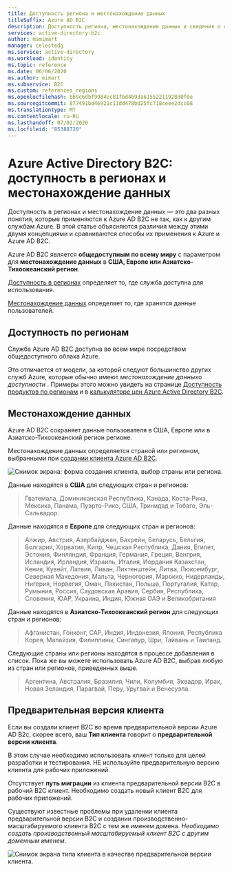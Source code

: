 ```yaml
---
title: Доступность региона и местонахождение данных
titleSuffix: Azure AD B2C
description: Доступность региона, местонахождение данных и сведения о клиентах Azure Active Directory B2C предварительной версии.
services: active-directory-b2c
author: msmimart
manager: celestedg
ms.service: active-directory
ms.workload: identity
ms.topic: reference
ms.date: 06/06/2020
ms.author: mimart
ms.subservice: B2C
ms.custom: references_regions
ms.openlocfilehash: bb9c6dbf9984ec81fbd4b93a61552211928d0f0e
ms.sourcegitcommit: 877491bd46921c11dd478bd25fc718ceee2dcc08
ms.translationtype: MT
ms.contentlocale: ru-RU
ms.lasthandoff: 07/02/2020
ms.locfileid: "85388720"
---
```

# <a name="azure-active-directory-b2c-region-availability--data-residency"></a>Azure Active Directory B2C: доступность в регионах и местонахождение данных

Доступность в регионах и местонахождение данных — это два разных понятия, которые применяются к Azure AD B2C не так, как к другим службам Azure. В этой статье объясняются различия между этими двумя концепциями и сравниваются способы их применения к Azure и Azure AD B2C.

Azure AD B2C является **общедоступным по всему миру** с параметром для **местонахождение данных** в **США, Европе или Азиатско-Тихоокеанский регион**.

[Доступность в регионах](#region-availability) определяет то, где служба доступна для использования.

[Местонахождение данных](#data-residency) определяет то, где хранятся данные пользователей.

## <a name="region-availability"></a>Доступность по регионам

Служба Azure AD B2C доступна во всем мире посредством общедоступного облака Azure.

Это отличается от модели, за которой следуют большинство других служб Azure, которые обычно имеют *местонахождение данных*о *доступности* . Примеры этого можно увидеть на странице [Доступность продуктов по регионам](https://azure.microsoft.com/regions/services/) и в [калькуляторе цен Azure Active Directory B2C](https://azure.microsoft.com/pricing/details/active-directory-b2c/).

## <a name="data-residency"></a>Местонахождение данных

Azure AD B2C сохраняет данные пользователя в США, Европе или в Азиатско-Тихоокеанский регион регионе.

Местонахождение данных определяется страной или регионом, выбранными при [создании клиента Azure AD B2C](tutorial-create-tenant.md).

![Снимок экрана: форма создания клиента, выбор страны или региона.](./media/data-residency/data-residency-b2c-tenant.png)

Данные находятся в **США** для следующих стран и регионов:

> Гватемала, Доминиканская Республика, Канада, Коста-Рика, Мексика, Панама, Пуэрто-Рико, США, Тринидад и Тобаго, Эль-Сальвадор.

Данные находятся в **Европе** для следующих стран и регионов:

> Алжир, Австрия, Азербайджан, Бахрейн, Беларусь, Бельгия, Болгария, Хорватия, Кипр, Чешская Республика, Дания, Египет, Эстония, Финляндия, Франция, Германия, Греция, Венгрия, Исландия, Ирландия, Израиль, Италия, Иордания Казахстан, Кения, Кувейт, Латвия, Ливан, Лихтенштейн, Литва, Люксембург, Северная Македония, Мальта, Черногория, Марокко, Нидерланды, Нигерия, Норвегия, Оман, Пакистан, Польша, Португалия, Катар, Румыния, Россия, Саудовская Аравия, Сербия, Республика, Словения, ЮАР, Украина, Индия, Южная ОАЭ и Великобритания

Данные находятся в **Азиатско-Тихоокеанский регион** для следующих стран и регионов:

> Афганистан, Гонконг, САР, Индия, Индонезия, Япония, Республика Корея, Малайзия, Филиппины, Сингапур, Шри, Тайвань и Таиланд.

Следующие страны или регионы находятся в процессе добавления в список. Пока же вы можете использовать Azure AD B2C, выбрав любую из стран или регионов, приведенных выше.

> Аргентина, Австралия, Бразилия, Чили, Колумбия, Эквадор, Ирак, Новая Зеландия, Парагвай, Перу, Уругвай и Венесуэла.

## <a name="preview-tenant"></a>Предварительная версия клиента

Если вы создали клиент B2C во время предварительной версии Azure AD B2c, скорее всего, ваш **Тип клиента** говорит о **предварительной версии клиента**.

В этом случае необходимо использовать клиент только для целей разработки и тестирования. НЕ используйте предварительную версию клиента для рабочих приложений.

Отсутствует **путь миграции** из клиента предварительной версии B2C в рабочий B2C клиент. Необходимо создать новый клиент B2C для рабочих приложений.

Существуют известные проблемы при удалении клиента предварительной версии B2C и создании производственно-масштабируемого клиента B2C с тем же именем домена. *Необходимо создать производственный масштабируемый клиент B2C с другим доменным именем*.

![Снимок экрана типа клиента в качестве предварительной версии клиента.](./media/data-residency/preview-b2c-tenant.png)